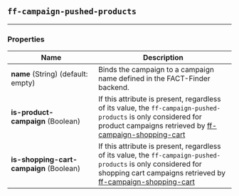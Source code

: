 ## `ff-campaign-pushed-products`
___
### Properties
| Name | Description |
| ---- | ----------- |
|**name**&nbsp;(String) (default: empty)| Binds the campaign to a campaign name defined in the FACT-Finder backend. |
|**is-product-campaign**&nbsp;(Boolean) | If this attribute is present, regardless of its value, the `ff-campaign-pushed-products` is only considered for product campaigns retrieved by [ff-campaign-shopping-cart](http://web-components.fact-finder.de/documentation/ff-campaign-shopping-cart) |
|**is-shopping-cart-campaign**&nbsp;(Boolean) | If this attribute is present, regardless of its value, the `ff-campaign-pushed-products` is only considered for shopping cart campaigns retrieved by [ff-campaign-shopping-cart](http://web-components.fact-finder.de/documentation/ff-campaign-shopping-cart) |
